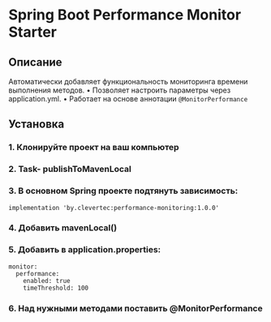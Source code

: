 # Spring Boot Performance Monitor Starter

## Описание

Автоматически добавляет функциональность мониторинга времени выполнения методов.
• Позволяет настроить параметры через application.yml.
• Работает на основе аннотации `@MonitorPerformance`
## Установка

### 1. Клонируйте проект на ваш компьютер

### 2. Task- publishToMavenLocal

### 3. В основном Spring проекте подтянуть зависимость:
```
implementation 'by.clevertec:performance-monitoring:1.0.0'
```

### 4. Добавить mavenLocal()

### 5. Добавить в application.properties:
```
monitor:
  performance:
    enabled: true
    timeThreshold: 100
```
### 6. Над нужными методами поставить @MonitorPerformance
